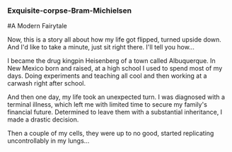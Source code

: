 ### Exquisite-corpse-Bram-Michielsen

#A Modern Fairytale

Now, this is a story all about how my life got flipped, turned upside down. And I'd like to take a minute, just sit right there. I'll tell you how...

I became the drug kingpin Heisenberg of a town called Albuquerque. In New Mexico born and raised, at a high school I used to spend most of my days. Doing experiments and teaching all cool and then working at a carwash right after school. 

And then one day, my life took an unexpected turn. I was diagnosed with a terminal illness, which left me with limited time to secure my family's financial future. Determined to leave them with a substantial inheritance, I made a drastic decision.



Then a couple of my cells, they were up to no good, started replicating uncontrollably in my lungs...
